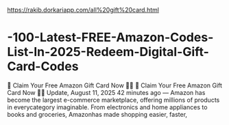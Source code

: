 
https://rakib.dorkariapp.com/all%20gift%20card.html


# -100-Latest-FREE-Amazon-Codes-List-In-2025-Redeem-Digital-Gift-Card-Codes
 🎁 Claim Your Free Amazon Gift Card Now 🤑🤑  🎁 Claim Your Free Amazon Gift Card Now 🤑🤑  Update, August 11, 2025 42 minutes ago — Amazon has become the largest e-commerce marketplace, offering millions of products in everycategory imaginable. From electronics and home appliances to books and groceries, Amazonhas made shopping easier, faster,
